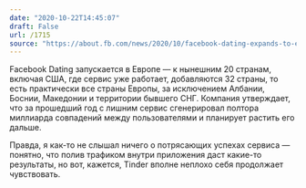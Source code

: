 ```yaml
---
date: "2020-10-22T14:45:07"
draft: False
url: /1715
source: "https://about.fb.com/news/2020/10/facebook-dating-expands-to-europe/"
---
```


Facebook Dating запускается в Европе — к нынешним 20 странам, включая США, где сервис уже работает, добавляются 32 страны, то есть практически все страны Европы, за исключением Албании, Боснии, Македонии и территории бывшего СНГ. Компания утверждает, что за прошедший год с лишним сервис сгенерировал полтора миллиарда совпадений между пользователями и планирует растить его дальше.

Правда, я как-то не слышал ничего о потрясающих успехах сервиса — понятно, что полив трафиком внутри приложения даст какие-то результаты, но вот, кажется, Tinder вполне неплохо себя продолжает чувствовать.
